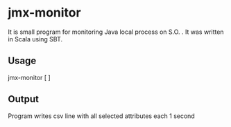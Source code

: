 jmx-monitor
===========

It is small program for monitoring Java local process on S.O. . It was written in Scala using SBT.

Usage
-----

jmx-monitor <pid> \[<mbean name> <attribute to monitor>\]

Output
------

Program writes csv line with all selected attributes each 1 second